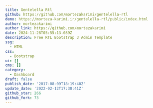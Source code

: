 ```yaml
---
title: Gentelella Rtl
github: https://github.com/mortezakarimi/gentelella-rtl
demo: https://morteza-karimi.ir/gentelella-rtl/public/index.html
author: mortezakarimi
author_link: https://github.com/mortezakarimi
date: 2024-11-28T05:55:13.089Z
description: Free RTL Bootstrap 3 Admin Template
ssg:
  - HTML
css:
  - Bootstrap
ui: []
cms: []
category:
  - Dashboard
draft: false
publish_date: '2017-08-09T18:19:40Z'
update_date: '2022-02-12T17:38:41Z'
github_star: 266
github_fork: 73
---
```

